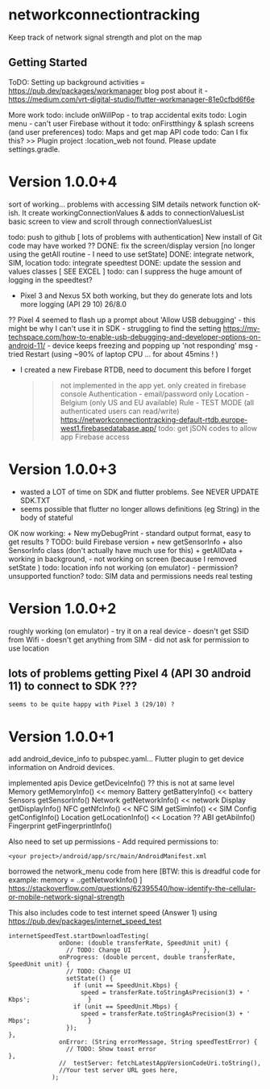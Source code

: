 # networkconnectiontracking

Keep track of network signal strength and plot on the map

## Getting Started

ToDO: Setting up background activities = https://pub.dev/packages/workmanager
        blog post about it - https://medium.com/vrt-digital-studio/flutter-workmanager-81e0cfbd6f6e

More work
    todo:   include onWillPop - to trap accidental exits
    todo:   Login menu - can't user Firebase without it
    todo:   onFirstthingy & splash screens (and user preferences)
    todo:   Maps and get map API code
    todo: Can I fix this? >> Plugin project :location_web not found. Please update settings.gradle.

Version 1.0.0+4
===============
sort of working... problems with accessing SIM details
    network function oK-ish.  It create workingConnectionValues & adds to connectionValuesList
    basic screen to view and scroll through connectionValuesList

todo: push to github        [ lots of problems with authentication]
        New install of Git code may have worked ??
DONE: fix the screen/display version [no longer using the getAll routine - I need to use setState]
DONE: integrate network, SIM, location
todo: integrate speedtest
DONE: update the session and values classes [ SEE EXCEL ]
todo: can I suppress the huge amount of logging in the speedtest?


*   Pixel 3 and Nexus 5X both working, but they do generate lots and lots more logging
    (API 29 10)  26/8.0

??  Pixel 4 seemed to flash up a prompt about 'Allow USB debugging'
    - this might be why I can't use it in SDK
    - struggling to find the setting
        https://my-techspace.com/how-to-enable-usb-debugging-and-developer-options-on-android-11/
    - device keeps freezing and popping up 'not responding' msg
    - tried Restart (using ~90% of laptop CPU ... for about 45mins ! )

+   I created a new Firebase RTDB, need to document this before I forget
    >> not implemented in the app yet.
    >> only created in firebase console
        Authentication - email/password only
        Location - Belgium (only US and EU available)
        Rule - TEST MODE (all authenticated users can read/write)
        https://networkconnectiontracking-default-rtdb.europe-west1.firebasedatabase.app/
    todo: get jSON codes to allow app Firebase access

Version 1.0.0+3
===============
- wasted a LOT of time on SDK and flutter problems. See NEVER UPDATE SDK.TXT
- seems possible that flutter no longer allows definitions (eg String) in the body of stateful

OK now working:
    + New myDebugPrint    - standard output format, easy to get results
                          ? TODO: build Firebase version
    + new getSensorInfo   + also SensorInfo class (don't actually have much use for this)
    + getAllData          + working in background,
                          - not working on screen (because I removed setState )
    todo:  location info not working (on emulator) - permission? unsupported function?
    todo:  SIM data and permissions needs real testing

Version 1.0.0+2
===============
roughly working (on emulator) - try it on a real device
    - doesn't get SSID from Wifi
    - doesn't get anything from SIM
    - did not ask for permission to use location

##  lots of problems getting Pixel 4 (API 30 android 11) to connect to SDK ???
    seems to be quite happy with Pixel 3 (29/10) ?

Version 1.0.0+1
===============
add android_device_info to pubspec.yaml... Flutter plugin to get device information on Android devices.

implemented apis
    Device getDeviceInfo()      ?? this is not at same level
    Memory getMemoryInfo()      << memory
    Battery getBatteryInfo()    << battery
    Sensors getSensorInfo()
    Network getNetworkInfo()    << network
    Display getDisplayInfo()
    NFC getNfcInfo()            << NFC
    SIM getSimInfo()            << SIM
    Config getConfigInfo()
    Location getLocationInfo()  << Location ??
    ABI getAbiInfo()
    Fingerprint getFingerprintInfo()

Also need to set up permissions - Add required permissions to:

    <your project>/android/app/src/main/AndroidManifest.xml

<uses-permission android:name="android.permission.ACCESS_NETWORK_STATE" /> <!-- Network Info -->
<uses-permission android:name="android.permission.INTERNET" /> <!-- Network Info -->
<uses-permission android:name="android.permission.ACCESS_WIFI_STATE" /> <!-- WiFI Info -->
<uses-permission android:name="android.permission.READ_PHONE_STATE" /> <!-- SIM Info / Phone # -->
<uses-permission android:name="android.permission.ACCESS_COARSE_LOCATION" /> <!-- Location Info -->
<uses-permission android:name="android.permission.ACCESS_FINE_LOCATION" /> <!-- Location Info -->
<uses-permission android:name="android.permission.USE_FINGERPRINT" /> <!-- Fingerprint Info -->

borrowed the network_menu code from here [BTW: this is dreadful code for example: memory = ..getNetworkInfo() ]
    https://stackoverflow.com/questions/62395540/how-identify-the-cellular-or-mobile-network-signal-strength

This also includes code to test internet speed (Answer 1) using
    https://pub.dev/packages/internet_speed_test

    internetSpeedTest.startDownloadTesting(
                  onDone: (double transferRate, SpeedUnit unit) {
                    // TODO: Change UI                    },
                  onProgress: (double percent, double transferRate, SpeedUnit unit) {
                    // TODO: Change UI
                    setState(() {
                      if (unit == SpeedUnit.Kbps) {
                        speed = transferRate.toStringAsPrecision(3) + ' Kbps';                }
                      if (unit == SpeedUnit.Mbps) {
                        speed = transferRate.toStringAsPrecision(3) + ' Mbps';                }
                    });                                                                           },
                  onError: (String errorMessage, String speedTestError) {
                    // TODO: Show toast error                                                  },
                  //  testServer: fetchLatestAppVersionCodeUri.toString(),
                  //Your test server URL goes here,
                );
